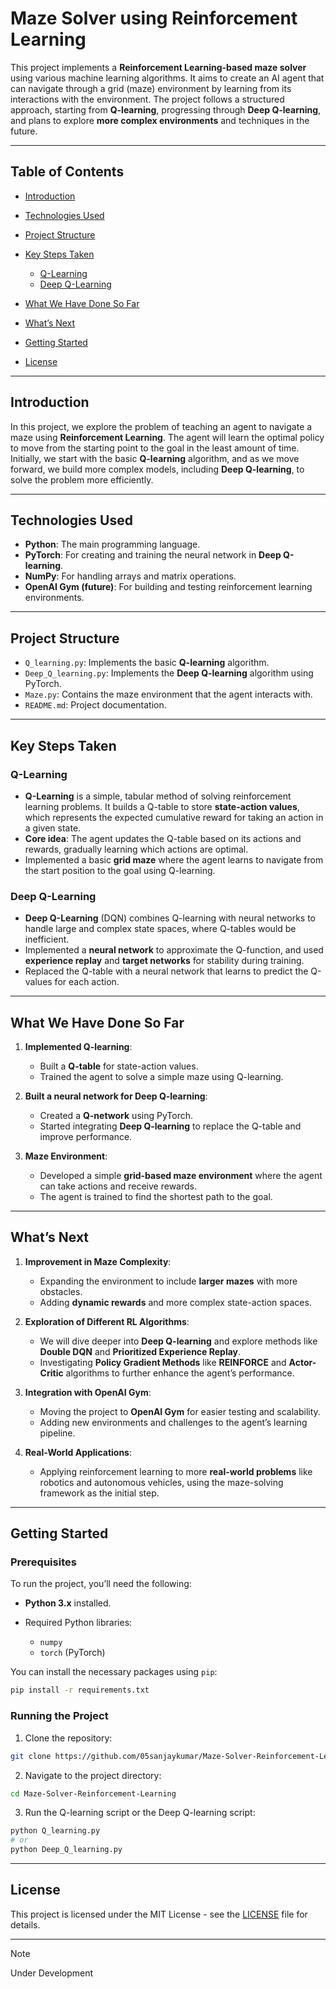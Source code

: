 # Maze Solver using Reinforcement Learning

This project implements a **Reinforcement Learning-based maze solver** using various machine learning algorithms. It aims to create an AI agent that can navigate through a grid (maze) environment by learning from its interactions with the environment. The project follows a structured approach, starting from **Q-learning**, progressing through **Deep Q-learning**, and plans to explore **more complex environments** and techniques in the future.

---

## Table of Contents

* [Introduction](#introduction)
* [Technologies Used](#technologies-used)
* [Project Structure](#project-structure)
* [Key Steps Taken](#key-steps-taken)

  * [Q-Learning](#q-learning)
  * [Deep Q-Learning](#deep-q-learning)
* [What We Have Done So Far](#what-we-have-done-so-far)
* [What’s Next](#whats-next)
* [Getting Started](#getting-started)
* [License](#license)

---

## Introduction

In this project, we explore the problem of teaching an agent to navigate a maze using **Reinforcement Learning**. The agent will learn the optimal policy to move from the starting point to the goal in the least amount of time. Initially, we start with the basic **Q-learning** algorithm, and as we move forward, we build more complex models, including **Deep Q-learning**, to solve the problem more efficiently.

---

## Technologies Used

* **Python**: The main programming language.
* **PyTorch**: For creating and training the neural network in **Deep Q-learning**.
* **NumPy**: For handling arrays and matrix operations.
* **OpenAI Gym (future)**: For building and testing reinforcement learning environments.

---

## Project Structure

* `Q_learning.py`: Implements the basic **Q-learning** algorithm.
* `Deep_Q_learning.py`: Implements the **Deep Q-learning** algorithm using PyTorch.
* `Maze.py`: Contains the maze environment that the agent interacts with.
* `README.md`: Project documentation.

---

## Key Steps Taken

### Q-Learning

* **Q-Learning** is a simple, tabular method of solving reinforcement learning problems. It builds a Q-table to store **state-action values**, which represents the expected cumulative reward for taking an action in a given state.
* **Core idea**: The agent updates the Q-table based on its actions and rewards, gradually learning which actions are optimal.
* Implemented a basic **grid maze** where the agent learns to navigate from the start position to the goal using Q-learning.

### Deep Q-Learning

* **Deep Q-Learning** (DQN) combines Q-learning with neural networks to handle large and complex state spaces, where Q-tables would be inefficient.
* Implemented a **neural network** to approximate the Q-function, and used **experience replay** and **target networks** for stability during training.
* Replaced the Q-table with a neural network that learns to predict the Q-values for each action.

---

## What We Have Done So Far

1. **Implemented Q-learning**:

   * Built a **Q-table** for state-action values.
   * Trained the agent to solve a simple maze using Q-learning.
2. **Built a neural network for Deep Q-learning**:

   * Created a **Q-network** using PyTorch.
   * Started integrating **Deep Q-learning** to replace the Q-table and improve performance.
3. **Maze Environment**:

   * Developed a simple **grid-based maze environment** where the agent can take actions and receive rewards.
   * The agent is trained to find the shortest path to the goal.

---

## What’s Next

1. **Improvement in Maze Complexity**:

   * Expanding the environment to include **larger mazes** with more obstacles.
   * Adding **dynamic rewards** and more complex state-action spaces.

2. **Exploration of Different RL Algorithms**:

   * We will dive deeper into **Deep Q-learning** and explore methods like **Double DQN** and **Prioritized Experience Replay**.
   * Investigating **Policy Gradient Methods** like **REINFORCE** and **Actor-Critic** algorithms to further enhance the agent’s performance.

3. **Integration with OpenAI Gym**:

   * Moving the project to **OpenAI Gym** for easier testing and scalability.
   * Adding new environments and challenges to the agent’s learning pipeline.

4. **Real-World Applications**:

   * Applying reinforcement learning to more **real-world problems** like robotics and autonomous vehicles, using the maze-solving framework as the initial step.

---

## Getting Started

### Prerequisites

To run the project, you’ll need the following:

* **Python 3.x** installed.
* Required Python libraries:

  * `numpy`
  * `torch` (PyTorch)

You can install the necessary packages using `pip`:

```bash
pip install -r requirements.txt
```

### Running the Project

1. Clone the repository:

```bash
git clone https://github.com/05sanjaykumar/Maze-Solver-Reinforcement-Learning.git
```

2. Navigate to the project directory:

```bash
cd Maze-Solver-Reinforcement-Learning
```

3. Run the Q-learning script or the Deep Q-learning script:

```bash
python Q_learning.py
# or
python Deep_Q_learning.py
```

---

## License

This project is licensed under the MIT License - see the [LICENSE](LICENSE) file for details.

---

> [!NOTE]  
> Under Development 
